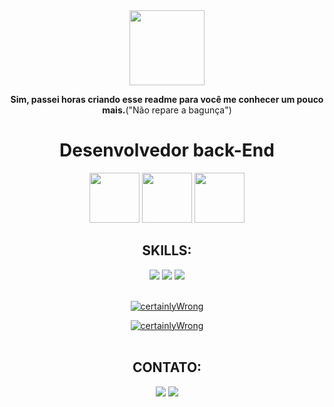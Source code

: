 
<div align="center">
  <img src="https://forums-images.oneplus.net/data/webimg/2021/01-29/6014374e3a762.gif" width="120">

  **Sim, passei horas criando esse readme para você me conhecer um pouco mais.**("Não repare a bagunça")

  <h1><b>Desenvolvedor back-End</b></h1>

  <img src="https://media.giphy.com/media/H6PNB75ZvYUDZmREn3/giphy.gif" width="80">
  <img src="https://media.giphy.com/media/H6PNB75ZvYUDZmREn3/giphy.gif" width="80">
  <img src="https://media.giphy.com/media/H6PNB75ZvYUDZmREn3/giphy.gif" width="80">

</div>

<div align="center">

  ## SKILLS:

  <img src="https://img.shields.io/badge/Python-3776AB?style=for-the-badge&logo=python&logoColor=white">
  <img src="https://img.shields.io/badge/Linux-E34F26?style=for-the-badge&logo=linux&logoColor=white" />
  <img src="https://img.shields.io/badge/Git-E34F26?style=for-the-badge&logo=git&logoColor=white" />

  <br>
  <br>

  [![certainlyWrong](https://github-readme-stats.vercel.app/api?username=certainlyWrong&theme=dracula)](https://github.com/certainlyWrong/)

  [![certainlyWrong](https://github-readme-stats.vercel.app/api/top-langs/?username=certainlyWrong&hide=html&layout=compact&theme=dracula)](https://github.com/certainlyWrong/)
  <br>
  <br>

  ## CONTATO:
  <a href="https://t.me/adrianorsousa"><img src="https://img.shields.io/badge/Telegram-2CA5E0?style=for-the-badge&logo=telegram&logoColor=white" /></a>
  <a href="mailto:adriano42335@gmail.com" alt="Gmail"><img src="https://img.shields.io/badge/-Gmail-FF0000?style=for-the-badge&labelColor=FF0000&logo=gmail&logoColor=white"/></a>

</div>

